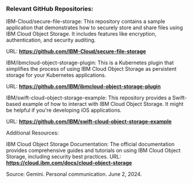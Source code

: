 ### Relevant GitHub Repositories:

IBM-Cloud/secure-file-storage: This repository contains a sample application that demonstrates how to securely store and share files using IBM Cloud Object Storage. It includes features like encryption, authentication, and security auditing.

URL: **https://github.com/IBM-Cloud/secure-file-storage**

IBM/ibmcloud-object-storage-plugin: This is a Kubernetes plugin that simplifies the process of using IBM Cloud Object Storage as persistent storage for your Kubernetes applications.

URL: **https://github.com/IBM/ibmcloud-object-storage-plugin**

IBM/swift-cloud-object-storage-example: This repository provides a Swift-based example of how to interact with IBM Cloud Object Storage. It might be helpful if you're developing iOS applications.

URL: **https://github.com/IBM/swift-cloud-object-storage-example**

Additional Resources:

IBM Cloud Object Storage Documentation: The official documentation provides comprehensive guides and tutorials on using IBM Cloud Object Storage, including security best practices.
URL: **https://cloud.ibm.com/docs/cloud-object-storage**

Source: Gemini. Personal communication. June 2, 2024.

